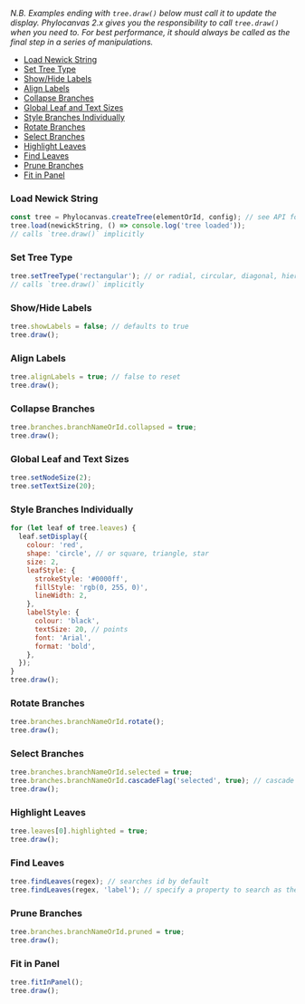 _N.B. Examples ending with `tree.draw()` below *must* call it to update the display. Phylocanvas 2.x gives you the responsibility to call `tree.draw()` when you need to. For best performance, it should always be called as the final step in a series of manipulations._

* [Load Newick String](#load-newick-string)
* [Set Tree Type](#set-tree-type)
* [Show/Hide Labels](#showhide-labels)
* [Align Labels](#align-labels)
* [Collapse Branches](#collapse-branches)
* [Global Leaf and Text Sizes](#global-leaf-and-text-sizes)
* [Style Branches Individually](#style-branches-individually)
* [Rotate Branches](#rotate-branches)
* [Select Branches](#select-branches)
* [Highlight Leaves](#highlight-leaves)
* [Find Leaves](#find-leaves)
* [Prune Branches](#prune-branches)
* [Fit in Panel](#fit-in-panel)

### Load Newick String
```JavaScript
const tree = Phylocanvas.createTree(elementOrId, config); // see API for config options
tree.load(newickString, () => console.log('tree loaded'));
// calls `tree.draw()` implicitly
```

### Set Tree Type
```JavaScript
tree.setTreeType('rectangular'); // or radial, circular, diagonal, hierarchical
// calls `tree.draw()` implicitly
```

### Show/Hide Labels
```JavaScript
tree.showLabels = false; // defaults to true
tree.draw();
```

### Align Labels
```JavaScript
tree.alignLabels = true; // false to reset
tree.draw();
```

### Collapse Branches
```JavaScript
tree.branches.branchNameOrId.collapsed = true;
tree.draw();
```

### Global Leaf and Text Sizes
```JavaScript
tree.setNodeSize(2);
tree.setTextSize(20);
```

### Style Branches Individually
```JavaScript
for (let leaf of tree.leaves) {
  leaf.setDisplay({
    colour: 'red',
    shape: 'circle', // or square, triangle, star
    size: 2,
    leafStyle: {
      strokeStyle: '#0000ff',
      fillStyle: 'rgb(0, 255, 0)',
      lineWidth: 2,
    },
    labelStyle: {
      colour: 'black',
      textSize: 20, // points
      font: 'Arial',
      format: 'bold',
    },
  });
}
tree.draw();
```

### Rotate Branches
```JavaScript
tree.branches.branchNameOrId.rotate();
tree.draw();
```

### Select Branches
```JavaScript
tree.branches.branchNameOrId.selected = true;
tree.branches.branchNameOrId.cascadeFlag('selected', true); // cascade to children
tree.draw();
```

### Highlight Leaves
```JavaScript
tree.leaves[0].highlighted = true;
tree.draw();
```

### Find Leaves
```JavaScript
tree.findLeaves(regex); // searches id by default
tree.findLeaves(regex, 'label'); // specify a property to search as the second param
```

### Prune Branches
```JavaScript
tree.branches.branchNameOrId.pruned = true;
tree.draw();
```

### Fit in Panel
```JavaScript
tree.fitInPanel();
tree.draw();
```
